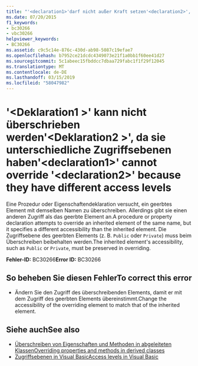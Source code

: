 ```yaml
---
title: "'<declaration1>'darf nicht außer Kraft setzen'<declaration2>', da sie unterschiedliche Zugriffsebenen haben"
ms.date: 07/20/2015
f1_keywords:
- bc30266
- vbc30266
helpviewer_keywords:
- BC30266
ms.assetid: c9c5c14e-876c-430d-ab98-5087c19efae7
ms.openlocfilehash: b7952ce21dcdc4349073e21f1a0bb1f60ee41d27
ms.sourcegitcommit: 5c1abeec15fbddcc7dbaa729fabc1f1f29f12045
ms.translationtype: MT
ms.contentlocale: de-DE
ms.lasthandoff: 03/15/2019
ms.locfileid: "58047982"
---
```

# <a name="declaration1-cannot-override-declaration2-because-they-have-different-access-levels"></a><span data-ttu-id="b099c-102">'\<Deklaration1 >' kann nicht überschrieben werden'\<Deklaration2 >', da sie unterschiedliche Zugriffsebenen haben</span><span class="sxs-lookup"><span data-stu-id="b099c-102">'\<declaration1>' cannot override '\<declaration2>' because they have different access levels</span></span>
<span data-ttu-id="b099c-103">Eine Prozedur oder Eigenschaftendeklaration versucht, ein geerbtes Element mit demselben Namen zu überschreiben. Allerdings gibt sie einen anderen Zugriff als das geerbte Element an.</span><span class="sxs-lookup"><span data-stu-id="b099c-103">A procedure or property declaration attempts to override an inherited element of the same name, but it specifies a different accessibility than the inherited element.</span></span> <span data-ttu-id="b099c-104">Die Zugriffsebene des geerbten Elements (z. B. `Public` oder `Private`) muss beim Überschreiben beibehalten werden.</span><span class="sxs-lookup"><span data-stu-id="b099c-104">The inherited element's accessibility, such as `Public` or `Private`, must be preserved in overriding.</span></span>  
  
 <span data-ttu-id="b099c-105">**Fehler-ID:** BC30266</span><span class="sxs-lookup"><span data-stu-id="b099c-105">**Error ID:** BC30266</span></span>  
  
## <a name="to-correct-this-error"></a><span data-ttu-id="b099c-106">So beheben Sie diesen Fehler</span><span class="sxs-lookup"><span data-stu-id="b099c-106">To correct this error</span></span>  
  
-   <span data-ttu-id="b099c-107">Ändern Sie den Zugriff des überschreibenden Elements, damit er mit dem Zugriff des geerbten Elements übereinstimmt.</span><span class="sxs-lookup"><span data-stu-id="b099c-107">Change the accessibility of the overriding element to match that of the inherited element.</span></span>  
  
## <a name="see-also"></a><span data-ttu-id="b099c-108">Siehe auch</span><span class="sxs-lookup"><span data-stu-id="b099c-108">See also</span></span>

- [<span data-ttu-id="b099c-109">Überschreiben von Eigenschaften und Methoden in abgeleiteten Klassen</span><span class="sxs-lookup"><span data-stu-id="b099c-109">Overriding properties and methods in derived classes</span></span>](~/docs/visual-basic/programming-guide/language-features/objects-and-classes/inheritance-basics.md#overriding-properties-and-methods-in-derived-classes)
- [<span data-ttu-id="b099c-110">Zugriffsebenen in Visual Basic</span><span class="sxs-lookup"><span data-stu-id="b099c-110">Access levels in Visual Basic</span></span>](../../visual-basic/programming-guide/language-features/declared-elements/access-levels.md)
